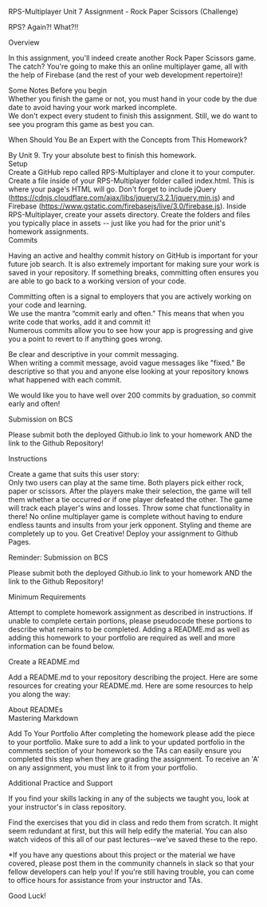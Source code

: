 RPS-Multiplayer
Unit 7 Assignment - Rock Paper Scissors (Challenge)

RPS? Again?! What?!!   

Overview  

In this assignment, you'll indeed create another Rock Paper Scissors game. The catch? You're going to make this an online multiplayer game, all with the help of Firebase (and the rest of your web development repertoire)!   

Some Notes Before you begin   
  Whether you finish the game or not, you must hand in your code by the due date to avoid having your work marked incomplete.  
  We don't expect every student to finish this assignment. Still, we do want to see you program this game as best you can. 
  
When Should You Be an Expert with the Concepts from This Homework?  

By Unit 9. Try your absolute best to finish this homework.   
Setup   
  Create a GitHub repo called RPS-Multiplayer and clone it to your computer. 
  Create a file inside of your RPS-Multiplayer folder called index.html. This is where your page's HTML will go. 
  Don't forget to include 
  jQuery (https://cdnjs.cloudflare.com/ajax/libs/jquery/3.2.1/jquery.min.js) and 
  Firebase (https://www.gstatic.com/firebasejs/live/3.0/firebase.js).
  Inside RPS-Multiplayer, create your assets directory. 
  Create the folders and files you typically place in assets -- just like you had for the prior unit's homework assignments.    
Commits  

Having an active and healthy commit history on GitHub is important for your future job search. It is also extremely important for making sure your work is saved in your repository. If something breaks, committing often ensures you are able to go back to a working version of your code.    

  Committing often is a signal to employers that you are actively working on your code and learning.   
    We use the mantra “commit early and often.”  This means that when you write code that works, add it and commit it!  
    Numerous commits allow you to see how your app is progressing and give you a point to revert to if anything goes wrong.
    
  Be clear and descriptive in your commit messaging.   
    When writing a commit message, avoid vague messages like "fixed." Be descriptive so that you and anyone else looking at your repository knows what happened with each commit.   
    
  We would like you to have well over 200 commits by graduation, so commit early and often!    

Submission on BCS   

  Please submit both the deployed Github.io link to your homework AND the link to the Github Repository!   
  
Instructions    

  Create a game that suits this user story:   
    Only two users can play at the same time. 
    Both players pick either rock, paper or scissors. After the players make their selection, the game will tell them whether a tie occurred or if one player defeated the other. 
    The game will track each player's wins and losses. 
    Throw some chat functionality in there! No online multiplayer game is complete without having to endure endless taunts and insults from your jerk opponent. 
    Styling and theme are completely up to you. Get Creative! 
    Deploy your assignment to Github Pages.
    
Reminder: Submission on BCS   

  Please submit both the deployed Github.io link to your homework AND the link to the Github Repository!      
  
Minimum Requirements  

Attempt to complete homework assignment as described in instructions. If unable to complete certain portions, please pseudocode these portions to describe what remains to be completed. Adding a README.md as well as adding this homework to your portfolio are required as well and more information can be found below.     

Create a README.md  

Add a README.md to your repository describing the project. Here are some resources for creating your README.md. Here are some resources to help you along the way:   

  About READMEs  
  Mastering Markdown   
  
Add To Your Portfolio  After completing the homework please add the piece to your portfolio. Make sure to add a link to your updated portfolio in the comments section of your homework so the TAs can easily ensure you completed this step when they are grading the assignment. To receive an 'A' on any assignment, you must link to it from your portfolio.     

Additional Practice and Support    

  If you find your skills lacking in any of the subjects we taught you, look at your instructor's in class repository.
  
   Find the exercises that you did in class and redo them from scratch. It might seem redundant at first, but this will help edify the material. 
   You can also watch videos of this all of our past lectures--we've saved these to the repo.     
    
*If you have any questions about this project or the material we have covered, please post them in the community channels in slack so that your fellow developers can help you! If you're still having trouble, you can come to office hours for assistance from your instructor and TAs.  

Good Luck!
